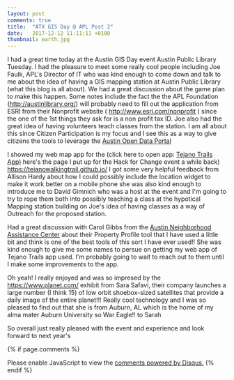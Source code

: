 ```yaml
---
layout: post
comments: true
title:  "ATX GIS Day @ APL Post 2"
date:   2017-12-12 11:11:11 +0100
thumbnail: earth.jpg
---
```

I had a great time today at the Austin GIS Day event Austin Public Library Tuesday. I had the pleasure to meet some really cool people including Joe Faulk, APL's Director of IT who was kind enough to come down and talk to me about the idea of having a GIS mapping station at Austin Public Library (what this blog is all about). We had a great discussion about the game plan to make this happen. Some notes include the fact the the APL Foundation (http://austinlibrary.org/) will probably need to fill out the application from ESRI from their Nonprofit website ( http://www.esri.com/nonprofit ) since the one of the 1st things they ask for is a non profit tax ID. Joe also had the great idea of having volunteers teach classes from the station. I am all about this since Citizen Participation is my focus and I see this as a way to give citizens the tools to leverage the <a href="https://data.austintexas.gov/" target="_blank">Austin Open Data Portal</a>

I showed my web map app for the (click here to open app: <a href="http://arcg.is/2mqx9Ez" target="_blank">Tejano Trails App)</a> here's the page I put up for the Hack for Change event a while back) https://tejanowalkingtrail.github.io/ I got some very helpful feedback from Allison Hardy about how I could possibly include the location widget to make it work better on a mobile phone she was also kind enough to introduce me to David Gimnich who was a host at the event and I'm going to try to rope them both into possibly teaching a class at the hypotical Mapping station building on Joe's idea of having classes as a way of Outreach for the proposed station. 

Had a great discussion with Carol Gibbs from the <a href="hhttp://www.austintexas.gov/neighbor" target="_blank">Austin Neighborhood Assistance Center</a> about their Property Profile tool that I have used a little bit and think is one of the best tools of this sort I have ever used!! She was kind enough to give me some names to persue on getting my web app of Tejano Trails app used. I'm probably going to wait to reach out to them until I make some improvements to the app.   

Oh yeah! I really enjoyed and was so impresed by the https://www.planet.com/ exhibit from Sara Safavi, their company launches a large number (I think 15) of low orbit shoebox-sized satellites that provide a daily image of the entire planet!!! Really cool technology and I was so pleased to find out that she is from Auburn, AL which is the home of my alma mater Auburn University so War Eagle!! to Sarah 

So overall just really pleased with the event and experience and look forward to next year's

{% if page.comments %} 
<div id="disqus_thread"></div>
<script>

/**
*  RECOMMENDED CONFIGURATION VARIABLES: EDIT AND UNCOMMENT THE SECTION BELOW TO INSERT DYNAMIC VALUES FROM YOUR PLATFORM OR CMS.
*  LEARN WHY DEFINING THESE VARIABLES IS IMPORTANT: https://disqus.com/admin/universalcode/#configuration-variables*/
/*
var disqus_config = function () {
this.page.url = PAGE_URL;  // Replace PAGE_URL with your page's canonical URL variable
this.page.identifier = PAGE_IDENTIFIER; // Replace PAGE_IDENTIFIER with your page's unique identifier variable
};
*/
(function() { // DON'T EDIT BELOW THIS LINE
var d = document, s = d.createElement('script');
s.src = 'https://http-esri4apl-site.disqus.com/embed.js';
s.setAttribute('data-timestamp', +new Date());
(d.head || d.body).appendChild(s);
})();
</script>
<noscript>Please enable JavaScript to view the <a href="https://disqus.com/?ref_noscript">comments powered by Disqus.</a></noscript>
{% endif %}
